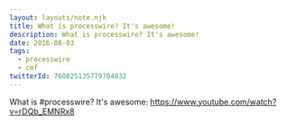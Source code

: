 ```yaml
---
layout: layouts/note.njk
title: What is processwire? It's awesome!
description: What is processwire? It's awesome!
date: 2016-08-03
tags:
  - processwire
  - cmf
twitterId: 760825135779704832
---
```

What is #processwire? It's awesome: https://www.youtube.com/watch?v=rDQb_EMNRx8
